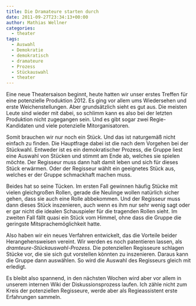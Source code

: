 ```yaml
---
title: Die Dramateure starten durch
date: 2011-09-27T23:34:13+00:00
author: Mathias Wellner
categories:
  - theater
tags:
  - Auswahl
  - Demokratie
  - demokratisch
  - dramateure
  - Prozess
  - Stückauswahl
  - theater
---
```

Eine neue Theatersaison beginnt, heute hatten wir unser erstes Treffen für eine potenzielle Produktion 2012. Es ging vor allem ums Wiedersehen und erste Weichenstellungen. Aber grundsätzlich sieht es gut aus. Die meisten Leute sind wieder mit dabei, so schlimm kann es also bei der letzten Produktion nicht zugegangen sein. Und es gibt sogar zwei Regie-Kandidaten und viele potenzielle Mitorganisatoren. 

Somit brauchen wir nur noch ein Stück. Und das ist naturgemäß nicht einfach zu finden. Die Hauptfrage dabei ist die nach dem Vorgehen bei der Stückwahl. Entweder ist es ein demokratischer Prozess, die Gruppe liest eine Auswahl von Stücken und stimmt am Ende ab, welches sie spielen möchte. Der Regisseur muss dann halt damit leben und sich für dieses Stück erwärmen. Oder der Regisseur wählt ein geeignetes Stück aus, welches er der Gruppe schmackhaft machen muss. 

Beides hat so seine Tücken. Im ersten Fall gewinnen häufig Stücke mit vielen gleichgroßen Rollen, gerade die Neulinge wollen natürlich sicher gehen, dass sie auch eine Rolle abbekommen. Und der Regisseur muss dann dieses Stück inszenieren, auch wenn es ihm nur sehr wenig sagt oder er gar nicht die idealen Schauspieler für die tragenden Rollen sieht. Im zweiten Fall fällt quasi ein Stück vom Himmel, ohne dass die Gruppe die geringste Mitsprachemöglichkeit hatte. 

Also haben wir ein neues Verfahren entwickelt, das die Vorteile beider Herangehensweisen vereint. Wir werden es noch patentieren lassen, als _dramteure-Stückauswahl-Prozess_. Die potenziellen Regisseure schlagen Stücke vor, die sie sich gut vorstellen könnten zu inszenieren. Daraus kann die Gruppe dann auswählen. So wird die Auswahl des Regisseurs gleich mit erledigt. 

Es bleibt also spannend, in den nächsten Wochen wird aber vor allem in unserem internen Wiki der Diskussionsprozess laufen. Ich zähle nicht zum Kreis der potenziellen Regisseure, werde aber als Regieassistent erste Erfahrungen sammeln.